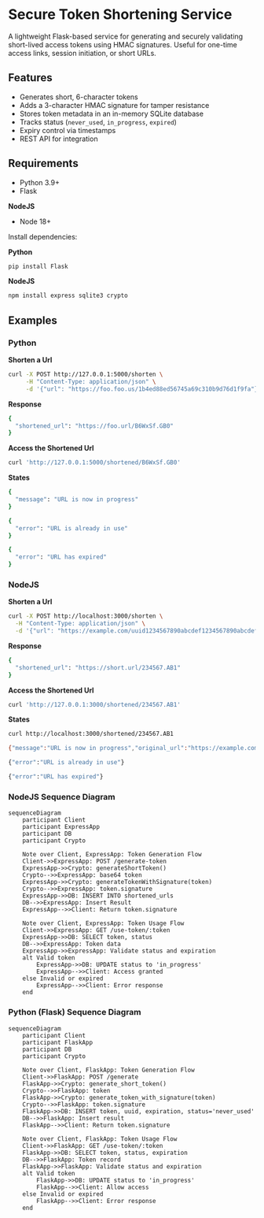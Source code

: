 # Secure Token Shortening Service

A lightweight Flask-based service for generating and securely validating short-lived access tokens using HMAC signatures. Useful for one-time access links, session initiation, or short URLs.

## Features

- Generates short, 6-character tokens
- Adds a 3-character HMAC signature for tamper resistance
- Stores token metadata in an in-memory SQLite database
- Tracks status (`never_used`, `in_progress`, `expired`)
- Expiry control via timestamps
- REST API for integration

## Requirements

- Python 3.9+
- Flask

**NodeJS**
- Node 18+

Install dependencies:

**Python**
```bash
pip install Flask
```
**NodeJS**
```bash
npm install express sqlite3 crypto
```

## Examples
### Python

**Shorten a Url**
```bash
curl -X POST http://127.0.0.1:5000/shorten \
     -H "Content-Type: application/json" \
     -d '{"url": "https://foo.foo.us/1b4ed88ed56745a69c310b9d76d1f9fa"}'
```

**Response**
```bash
{
  "shortened_url": "https://foo.url/B6WxSf.GB0"
}
```

**Access the Shortened Url** 
```bash
curl 'http://127.0.0.1:5000/shortened/B6WxSf.GB0'
```
**States**
```bash
{
  "message": "URL is now in progress"
}
```

```bash
{
  "error": "URL is already in use"
}
```

```bash
{
  "error": "URL has expired"
}
```

### NodeJS

**Shorten a Url**
```bash
curl -X POST http://localhost:3000/shorten \
  -H "Content-Type: application/json" \
  -d '{"url": "https://example.com/uuid1234567890abcdef1234567890abcdef"}'
```
**Response**
```bash
{
  "shortened_url": "https://short.url/234567.AB1"
}
```
**Access the Shortened Url** 
```bash
curl 'http://127.0.0.1:3000/shortened/234567.AB1'
```
**States**
```bash
curl http://localhost:3000/shortened/234567.AB1
```

```bash
{"message":"URL is now in progress","original_url":"https://example.com/1234567890abcdef1234567890abcdef"}
```
```bash
{"error":"URL is already in use"}
```

```bash
{"error":"URL has expired"}
```

### NodeJS Sequence Diagram
```mermaid
sequenceDiagram
    participant Client
    participant ExpressApp
    participant DB
    participant Crypto

    Note over Client, ExpressApp: Token Generation Flow
    Client->>ExpressApp: POST /generate-token
    ExpressApp->>Crypto: generateShortToken()
    Crypto-->>ExpressApp: base64 token
    ExpressApp->>Crypto: generateTokenWithSignature(token)
    Crypto-->>ExpressApp: token.signature
    ExpressApp->>DB: INSERT INTO shortened_urls
    DB-->>ExpressApp: Insert Result
    ExpressApp-->>Client: Return token.signature

    Note over Client, ExpressApp: Token Usage Flow
    Client->>ExpressApp: GET /use-token/:token
    ExpressApp->>DB: SELECT token, status
    DB-->>ExpressApp: Token data
    ExpressApp->>ExpressApp: Validate status and expiration
    alt Valid token
        ExpressApp->>DB: UPDATE status to 'in_progress'
        ExpressApp-->>Client: Access granted
    else Invalid or expired
        ExpressApp-->>Client: Error response
    end
```

### Python (Flask) Sequence Diagram
```mermaid
sequenceDiagram
    participant Client
    participant FlaskApp
    participant DB
    participant Crypto

    Note over Client, FlaskApp: Token Generation Flow
    Client->>FlaskApp: POST /generate
    FlaskApp->>Crypto: generate_short_token()
    Crypto-->>FlaskApp: token
    FlaskApp->>Crypto: generate_token_with_signature(token)
    Crypto-->>FlaskApp: token.signature
    FlaskApp->>DB: INSERT token, uuid, expiration, status='never_used'
    DB-->>FlaskApp: Insert result
    FlaskApp-->>Client: Return token.signature

    Note over Client, FlaskApp: Token Usage Flow
    Client->>FlaskApp: GET /use-token/:token
    FlaskApp->>DB: SELECT token, status, expiration
    DB-->>FlaskApp: Token record
    FlaskApp->>FlaskApp: Validate status and expiration
    alt Valid token
        FlaskApp->>DB: UPDATE status to 'in_progress'
        FlaskApp-->>Client: Allow access
    else Invalid or expired
        FlaskApp-->>Client: Error response
    end
```
